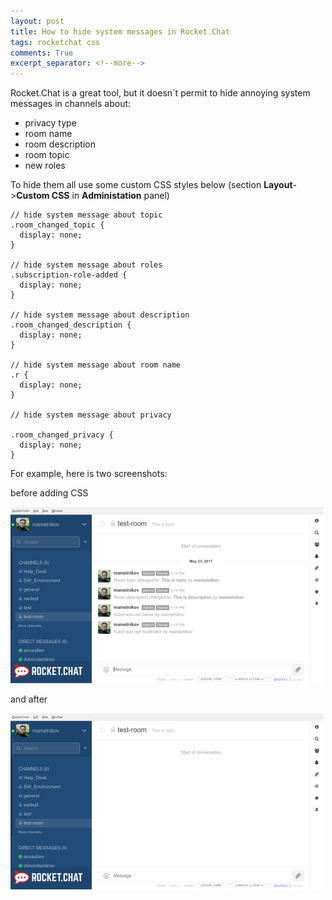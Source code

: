 ```yaml
---
layout: post
title: How to hide system messages in Rocket.Chat
tags: rocketchat css
comments: True
excerpt_separator: <!--more-->
---
```


Rocket.Chat is a great tool, but it doesn`t permit to hide annoying system messages in channels about:
* privacy type
* room name
* room description
* room topic
* new roles

To hide them all use some custom CSS styles below (section **Layout**->**Custom CSS** in **Administation** panel)

<!--more-->

```
// hide system message about topic
.room_changed_topic {
  display: none;
}

// hide system message about roles
.subscription-role-added {
  display: none;
}

// hide system message about description
.room_changed_description {
  display: none;
}

// hide system message about room name
.r {
  display: none;
}

// hide system message about privacy

.room_changed_privacy {
  display: none;
}
```

For example, here is two screenshots:

before adding CSS

![before](/images/rocket_before_css.png)

and after

![after](/images/rocket_after_css.png)
